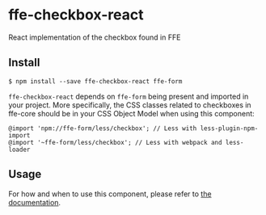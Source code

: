 # ffe-checkbox-react

React implementation of the checkbox found in FFE

## Install

```
$ npm install --save ffe-checkbox-react ffe-form
```

`ffe-checkbox-react` depends on `ffe-form` being present and imported in your
project. More specifically, the CSS classes related to checkboxes in ffe-core
should be in your CSS Object Model when using this component:

```less
@import 'npm://ffe-form/less/checkbox'; // Less with less-plugin-npm-import
@import '~ffe-form/less/checkbox'; // Less with webpack and less-loader
```

## Usage

For how and when to use this component, please refer to [the documentation](src/Checkbox.md).
